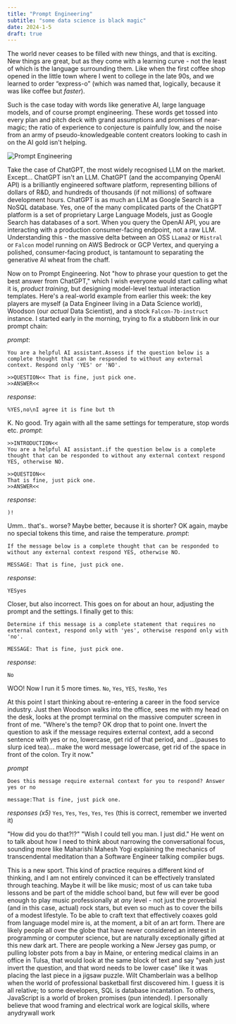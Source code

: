 ```yaml
---
title: "Prompt Engineering"
subtitle: "some data science is black magic"
date: 2024-1-5
draft: true
---
```

The world never ceases to be filled with new things, and that is exciting. New things are great, but as they come with a learning curve - not the least of which is the language surrounding them. Like when the first coffee shop opened in the little town where I went to college in the late 90s, and we learned to order “express-o” (which was named that, logically, because it was like coffee but _faster_).  

Such is the case today with words like generative AI, large language models, and of course prompt engineering. These words get tossed into every plan and pitch deck with grand assumptions and promises of near-magic; the ratio of experience to conjecture is painfully low, and the noise from an army of pseudo-knowledgeable content creators looking to cash in on the AI gold isn't helping. 

![Prompt Engineering](https://i.kym-cdn.com/entries/icons/original/000/010/692/You_Keep_Using_That_Word_meme_banner.jpg)

Take the case of ChatGPT, the most widely recognised LLM on the market. Except... ChatGPT isn't an LLM. ChatGPT (and the accompanying OpenAI API) is a brilliantly engineered software platform, representing billions of dollars of R&D, and hundreds of thousands (if not millions) of software development hours. ChatGPT is as much an LLM as Google Search is a NoSQL database. Yes, one of the many complicated parts of the ChatGPT platform is a set of proprietary Large Language Models, just as Google Search has databases of a sort. When you query the OpenAI API, you are interacting with a production consumer-facing endpoint, not a raw LLM. Understanding this - the massive delta between an OSS `LLama2` or `Mistral` or `Falcon` model running on AWS Bedrock or GCP Vertex, and querying a polished, consumer-facing product, is tantamount to separating the generative AI wheat from the chaff.

Now on to Prompt Engineering. Not "how to phrase your question to get the best answer from ChatGPT," which I wish everyone would start calling what it is, _product training_, but designing model-level textual interaction templates. Here's a real-world example from earlier this week: the key players are myself (a Data Engineer living in a Data Science world), Woodson (our _actual_ Data Scientist), and a stock `Falcon-7b-instruct` instance. I started early in the morning, trying to fix a stubborn link in our prompt chain:

_prompt_:
```
You are a helpful AI assistant.Assess if the question below is a complete thought that can be responded to without any external context. Respond only 'YES' or 'NO'.

>>QUESTION<< That is fine, just pick one.
>>ANSWER<<
```
_response_:
```
%YES,no\nI agree it is fine but th
```
K. No good. Try again with all the same settings for temperature, stop words etc.
_prompt_:
```
>>INTRODUCTION<<
You are a helpful AI assistant.if the question below is a complete thought that can be responded to without any external context respond YES, otherwise NO.

>>QUESTION<< 
That is fine, just pick one.
>>ANSWER<<
```
_response_:
```
)!
```
Umm.. that's.. worse? Maybe better, because it is shorter? OK again, maybe no special tokens this time, and raise the temperature. 
_prompt_:
```
If the message below is a complete thought that can be responded to without any external context respond YES, otherwise NO.

MESSAGE: That is fine, just pick one.
```
_response_:
```
YESyes
```
Closer, but also incorrect. 
This goes on for about an hour, adjusting the prompt and the settings. I finally get to this: 
```
Determine if this message is a complete statement that requires no external context, respond only with 'yes', otherwise respond only with 'no'.

MESSAGE: That is fine, just pick one.
```
_response_:
```
No
```
WOO! Now I run it 5 more times.
`No`, `Yes`, `YES`, `YesNo`, `Yes`

At this point I start thinking about re-entering a career in the food service industry. Just then Woodson walks into the office, sees me with my head on the desk, looks at the prompt terminal on the massive computer screen in front of me.
"Where's the temp? OK drop that to point one. Invert the question to ask if the message requires external context, add a second sentence with yes or no, lowercase, get rid of that period, and ...(pauses to slurp iced tea)... make the word message lowercase, get rid of the space in front of the colon. Try it now."

_prompt_
```
Does this message require external context for you to respond? Answer yes or no

message:That is fine, just pick one.
```
_responses (x5)_
`Yes`, `Yes`, `Yes`, `Yes`, `Yes` (this is correct, remember we inverted it)

"How did you do that?!?"
"Wish I could tell you man. I just did."
He went on to talk about how I need to think about narrowing the conversational focus, sounding more like Maharishi Mahesh Yogi explaining the mechanics of transcendental meditation than a Software Engineer talking compiler bugs.

This is a new sport. This kind of practice requires a different kind of thinking, and I am not entirely convinced it can be effectively translated through teaching. Maybe it will be like music; most of us can take tuba lessons and be part of the middle school band, but few will ever be good enough to play music professionally at _any_ level - not just the proverbial (and in this case, actual) rock stars, but even so much as to cover the bills of a modest lifestyle. To be able to craft text that effectively coaxes gold from language model mire is, at the moment, a bit of an art form. 
There are likely people all over the globe that have never considered an interest in programming or computer science, but are naturally exceptionally gifted at this new dark art. There are people working a New Jersey gas pump, or pulling lobster pots from a bay in Maine, or entering medical claims in an office in Tulsa, that would look at the same block of text and say "yeah just invert the question, and that word needs to be lower case" like it was placing the last piece in a jigsaw puzzle. Wilt Chamberlain was a bellhop when the world of professional basketball first discovered him. 
I guess it is all relative; to some developers, SQL is database incantation. To others, JavaScript is a world of broken promises (pun intended). I personally believe that wood framing and electrical work are logical skills, where anydrywall work 
<!--stackedit_data:
eyJoaXN0b3J5IjpbNTM3MzM5OTY3LDYxNDEwNzUwNSw1OTMyOD
E1NTgsMTA5OTk2NDYwNl19
-->